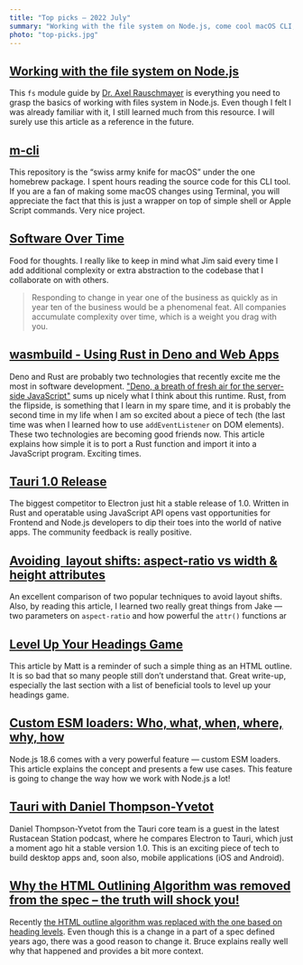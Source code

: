 ```yaml
---
title: "Top picks — 2022 July"
summary: "Working with the file system on Node.js, come cool macOS CLI, some food for thoughs about the software lifetime, using Rust in Deno, some serious competition to Electron is coming, come aspect ratio tricks, HTML  outline drama aand more…"
photo: "top-picks.jpg"
---
```


## [Working with the file system on Node.js](https://2ality.com/2022/06/nodejs-file-system.html)

This `fs` module guide by [Dr. Axel Rauschmayer](https://twitter.com/rauschma) is everything you need to grasp the basics of working with files system in Node.js. Even though I felt I was already familiar with it, I still learned much from this resource. I will surely use this article as a reference in the future.

## [m-cli](https://github.com/rgcr/m-cli)

This repository is the “swiss army knife for macOS” under the one homebrew package. I spent hours reading the source code for this CLI tool. If you are a fan of making some macOS changes using Terminal, you will appreciate the fact that this is just a wrapper on top of simple shell or Apple Script commands. Very nice project.

## [Software Over Time](https://blog.jim-nielsen.com/2022/software-over-time/)

Food for thoughts. I really like to keep in mind what Jim said every time I add additional complexity or extra abstraction to the codebase that I collaborate on with others.

> Responding to change in year one of the business as quickly as in year ten of the business would be a phenomenal feat. All companies accumulate complexity over time, which is a weight you drag with you.

## [wasmbuild - Using Rust in Deno and Web Apps](https://deno.com/blog/wasmbuild)

Deno and Rust are probably two technologies that recently excite me the most in software development. ["Deno, a breath of fresh air for the server-side JavaScript"](/deno-a-breath-of-fresh-air-for-the-server-side-javascript/) sums up nicely what I think about this runtime. Rust, from the flipside, is something that I learn in my spare time, and it is probably the second time in my life when I am so excited about a piece of tech (the last time was when I learned how to use `addEventListener` on DOM elements). These two technologies are becoming good friends now. This article explains how simple it is to port a Rust function and import it into a JavaScript program. Exciting times.

## [Tauri 1.0 Release](https://tauri.app/blog/tauri_1_0/)

The biggest competitor to Electron just hit a stable release of 1.0. Written in Rust and operatable using JavaScript API opens vast opportunities for Frontend and Node.js developers to dip their toes into the world of native apps. The community feedback is really positive.

## [Avoiding <img> layout shifts: aspect-ratio vs width & height attributes](https://jakearchibald.com/2022/img-aspect-ratio/)

An excellent comparison of two popular techniques to avoid layout shifts. Also, by reading this article, I learned two really great things from Jake — two parameters on `aspect-ratio` and how powerful the `attr()` functions ar

## [Level Up Your Headings Game](https://matthiasott.com/notes/level-up-your-headings-game)

This article by Matt is a reminder of such a simple thing as an HTML outline. It is so bad that so many people still don’t understand that. Great write-up, especially the last section with a list of beneficial tools to level up your headings game.

## [Custom ESM loaders: Who, what, when, where, why, how](https://dev.to/jakobjingleheimer/custom-esm-loaders-who-what-when-where-why-how-4i1o)

Node.js 18.6 comes with a very powerful feature — custom ESM loaders. This article explains the concept and presents a few use cases. This feature is going to change the way how we work with Node.js a lot!

## [Tauri with Daniel Thompson-Yvetot](https://rustacean-station.org/episode/daniel-thompson/)

Daniel Thompson-Yvetot from the Tauri core team is a guest in the latest Rustacean Station podcast, where he compares Electron to Tauri, which just a moment ago hit a stable version 1.0. This is an exciting piece of tech to build desktop apps and, soon also, mobile applications (iOS and Android).

## [Why the HTML Outlining Algorithm was removed from the spec – the truth will shock you!](https://brucelawson.co.uk/2022/why-the-html-outlining-algorithm-was-removed-from-the-spec-the-truth-will-shock-you/)

Recently [the HTML outline algorithm was replaced with the one based on heading levels](https://github.com/whatwg/html/pull/7829). Even though this is a change in a part of a spec defined years ago, there was a good reason to change it. Bruce explains really well why that happened and provides a bit more context.
